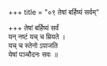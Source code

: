 +++
title = "०९ तेषां बर्हिष्यं सर्वम्"

+++
तेषां बर्हिष्यं सर्वं  
यन् नष्टं यच् च म्रियते ।  
यच् च स्तेनो ऽपाजति  
येषां पञ्चौदनः सवः ॥